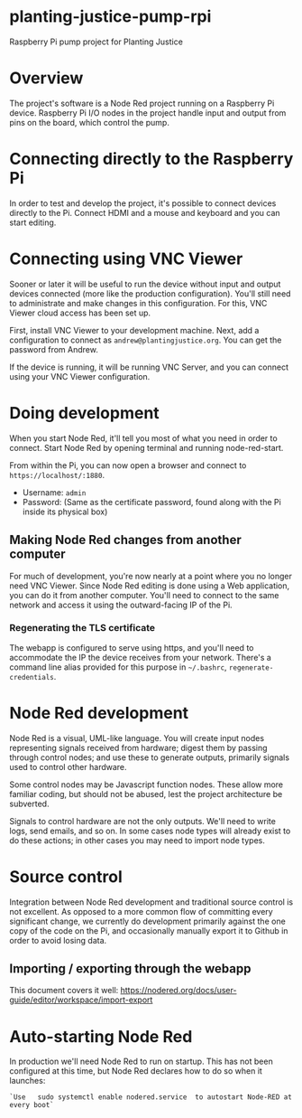# planting-justice-pump-rpi
Raspberry Pi pump project for Planting Justice

# Overview
The project's software is a Node Red project running on a Raspberry Pi device. Raspberry Pi I/O nodes in the project handle input and output from pins on the board, which control the pump.

# Connecting directly to the Raspberry Pi
In order to test and develop the project, it's possible to connect devices directly to the Pi. Connect HDMI and a mouse and keyboard and you can start editing.

# Connecting using VNC Viewer
Sooner or later it will be useful to run the device without input and output devices connected (more like the production configuration). You'll still need to administrate and make changes in this configuration. For this, VNC Viewer cloud access has been set up.

First, install VNC Viewer to your development machine. Next, add a configuration to connect as `andrew@plantingjustice.org`. You can get the password from Andrew.

If the device is running, it will be running VNC Server, and you can connect using your VNC Viewer configuration.

# Doing development
When you start Node Red, it'll tell you most of what you need in order to connect. Start Node Red by opening terminal and running node-red-start.

From within the Pi, you can now open a browser and connect to `https://localhost/:1880`.
- Username: `admin`
- Password: (Same as the certificate password, found along with the Pi inside its physical box)

## Making Node Red changes from another computer
For much of development, you're now nearly at a point where you no longer need VNC Viewer. Since Node Red editing is done using a Web application, you can do it from another computer. You'll need to connect to the same network and access it using the outward-facing IP of the Pi.

### Regenerating the TLS certificate
The webapp is configured to serve using https, and you'll need to accommodate the IP the device receives from your network. There's a command line alias provided for this purpose in `~/.bashrc`, `regenerate-credentials`.

# Node Red development
Node Red is a visual, UML-like language. You will create input nodes representing signals received from hardware; digest them by passing through control nodes; and use these to generate outputs, primarily signals used to control other hardware.

Some control nodes may be Javascript function nodes. These allow more familiar coding, but should not be abused, lest the project architecture be subverted.

Signals to control hardware are not the only outputs. We'll need to write logs, send emails, and so on. In some cases node types will already exist to do these actions; in other cases you may need to import node types.

# Source control
Integration between Node Red development and traditional source control is not excellent. As opposed to a more common flow of committing every significant change, we currently do development primarily against the one copy of the code on the Pi, and occasionally manually export it to Github in order to avoid losing data.

## Importing / exporting through the webapp
This document covers it well: https://nodered.org/docs/user-guide/editor/workspace/import-export

# Auto-starting Node Red
In production we'll need Node Red to run on startup. This has not been configured at this time, but Node Red declares how to do so when it launches:

    `Use   sudo systemctl enable nodered.service  to autostart Node-RED at every boot`

